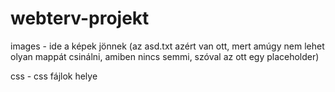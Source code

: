 # webterv-projekt
images - ide a képek jönnek (az asd.txt azért van ott, mert amúgy nem lehet olyan mappát csinálni, amiben nincs semmi, szóval az ott egy placeholder)

css - css fájlok helye
